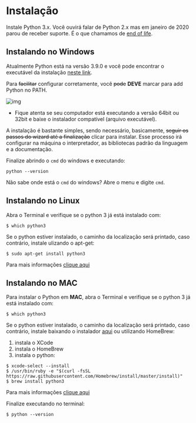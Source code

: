 # Instalação

Instale Python 3.x. Você ouvirá falar de Python 2.x mas em janeiro de 2020 parou de receber suporte. É o que chamamos de [end of life](https://www.python.org/doc/sunset-python-2/).

## Instalando no Windows

Atualmente Python está na versão 3.9.0 e você pode encontrar o executável da instalação [neste link](https://www.python.org/downloads/).

Para ~~facilitar~~ configurar corretamente, você ~~pode~~ **DEVE** marcar para add Python no PATH.

![img](images/python_install.png)

* Fique atenta se seu computador está executando a versão 64bit ou 32bit e baixe o instalador compatível (arquivo executável).

A instalação é bastante simples, sendo necessário, basicamente, ~~seguir os passos do wizard até a finalização~~ clicar para instalar. Esse processo irá configurar na máquina o interpretador, as bibliotecas padrão da linguagem e a documentação.

Finalize abrindo o `cmd` do windows e executando:

```shell
python --version
```

Não sabe onde está o `cmd` do windows? Abre o menu e digite `cmd`.

## Instalando no Linux

Abra o Terminal e verifique se o python 3 já está instalado com:

```shell
$ which python3
```

Se o python estiver instalado, o caminho da localização será printado, caso contrário, instale ulizando o apt-get:

```shell
$ sudo apt-get install python3
```

Para mais informações [clique aqui](https://python.org.br/instalacao-linux/)

## Instalando no MAC

Para instalar o Python em **MAC**, abra o Terminal e verifique se o python 3 já está instalado com:

```shell
$ which python3
```

Se o python estiver instalado, o caminho da localização será printado, caso contrário, instale baixando o instalador [aqui](https://www.python.org/downloads/) ou utilizando HomeBrew:

1. instala o XCode
2. instala o HomeBrew
3. instala o python:

```shell
$ xcode-select --install
$ /usr/bin/ruby -e "$(curl -fsSL https://raw.githubusercontent.com/Homebrew/install/master/install)"
$ brew install python3
```

Para mais informações [clique aqui](https://python.org.br/instalacao-mac/)

Finalize executando no terminal:

```shell
$ python --version
```
